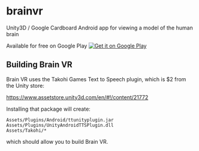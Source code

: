 # brainvr
Unity3D / Google Cardboard Android app for viewing a model of the human brain

Available for free on Google Play <a target="_blank" href="https://play.google.com/store/apps/details?id=org.thyrd.brainvr">
<img alt="Get it on Google Play" src="https://developer.android.com/images/brand/en_generic_rgb_wo_45.png" /> </a>

## Building Brain VR
Brain VR uses the Takohi Games Text to Speech plugin,
which is $2 from the Unity store:

https://www.assetstore.unity3d.com/en/#!/content/21772

Installing that package will create:

	Assets/Plugins/Android/ttunityplugin.jar
	Assets/Plugins/UnityAndroidTTSPlugin.dll
	Assets/Takohi/*

which should allow you to build Brain VR.

